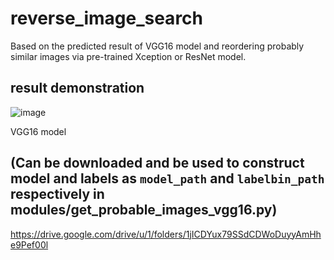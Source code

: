 # reverse_image_search
Based on the predicted result of VGG16 model and reordering probably similar images via pre-trained Xception or ResNet model.

result demonstration
---
![image](https://i.imgur.com/h3NU0uD.png)

VGG16 model 

(Can be downloaded and be used to construct model and labels as `model_path` and `labelbin_path` respectively in modules/get_probable_images_vgg16.py)
---
<https://drive.google.com/drive/u/1/folders/1jICDYux79SSdCDWoDuyyAmHhe9Pef00l>
